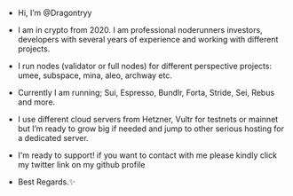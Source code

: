 - Hi, I’m @Dragontryy
- I am in crypto from 2020. I am professional noderunners investors, developers with several years of experience and working with different projects.
- I run nodes (validator or full nodes) for different perspective projects: umee, subspace, mina, aleo, archway etc. 
- Currently I am running; Sui, Espresso, Bundlr, Forta, Stride, Sei, Rebus and more. 
- I use different cloud servers from Hetzner, Vultr for testnets or mainnet but 
I’m ready to grow big if needed and jump to other serious hosting for a dedicated server.

- I'm ready to support! if you want to contact with me please kindly click my twitter link on my github profile
- Best Regards.✨


<!---
Dragontryy/Dragontryy is a ✨ special ✨ repository because its `README.md` (this file) appears on your GitHub profile.
You can click the Preview link to take a look at your changes.
--->
